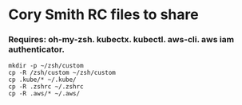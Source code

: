# Cory Smith RC files to share

### Requires: oh-my-zsh. kubectx. kubectl. aws-cli. aws iam authenticator. 

```
mkdir -p ~/zsh/custom
cp -R /zsh/custom ~/zsh/custom
cp .kube/* ~/.kube/
cp -R .zshrc ~/.zshrc
cp -R .aws/* ~/.aws/
```
